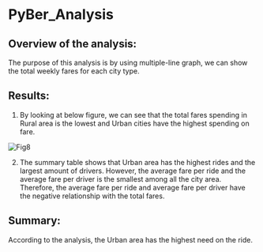# PyBer_Analysis
## Overview of the analysis:
The purpose of this analysis is by using multiple-line graph, we can show the total weekly fares for each city type.
## Results:
1. By looking at below figure, we can see that the total fares spending in Rural area is the lowest and Urban cities have the highest spending on fare.

![Fig8](https://user-images.githubusercontent.com/19679507/113095675-b90b7080-91a8-11eb-8e17-63ba27987a83.png)

2. The summary table shows that Urban area has the highest rides and the largest amount of drivers. However, the average fare per ride and the average fare per driver is the smallest among all the city area. Therefore, the average fare per ride and average fare per driver have the negative relationship with the total fares.
## Summary:
According to the analysis, the Urban area has the highest need on the ride.

